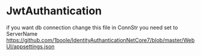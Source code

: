 # JwtAuthantication

if you want db connection change this file in ConnStr
you need set to ServerName
https://github.com/1boole/IdentityAuthanticationNetCore7/blob/master/WebUI/appsettings.json
